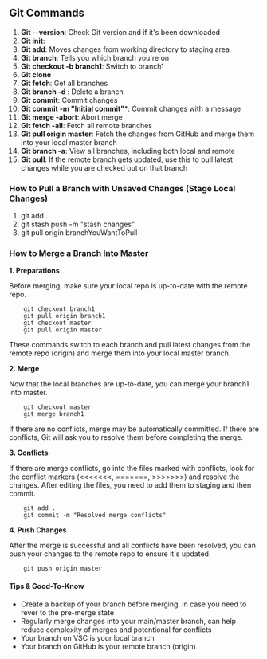 ## Git Commands

1. **Git --version**: Check Git version and if it's been downloaded
2. **Git init**: 
3. **Git add**: Moves changes from working directory to staging area 
4. **Git branch**: Tells you which branch you're on
5. **Git checkout -b branch1**: Switch to branch1
6. **Git clone** 
7. **Git fetch**: Get all branches
8. **Git branch -d <branch1>**: Delete a branch 
9.  **Git commit**: Commit changes
10. **Git commit -m "Initial commit"***: Commit changes with a message 
11. **Git merge -abort**: Abort merge
12. **Git fetch -all**: Fetch all remote branches 
13. **Git pull origin master**: Fetch the changes from GitHub and merge them into your local master branch
14. **Git branch -a**: View all branches, including both local and remote
15. **Git pull**: If the remote branch gets updated, use this to pull latest changes while you are checked out on that branch

### How to Pull a Branch with Unsaved Changes (Stage Local Changes)
1. git add .
2. git stash push -m "stash changes"
3. git pull origin branchYouWantToPull

### How to Merge a Branch Into Master 
**1. Preparations**

Before merging, make sure your local repo is up-to-date with the remote repo.

        git checkout branch1
        git pull origin branch1
        git checkout master
        git pull origin master 

These commands switch to each branch and pull latest changes from the remote repo (origin) and merge them into your local master branch.

**2. Merge** 

Now that the local branches are up-to-date, you can merge your branch1 into master.

        git checkout master
        git merge branch1 

If there are no conflicts, merge may be automatically committed. If there are conflicts, Git will ask you to resolve them before completing the merge.

**3. Conflicts**

If there are merge conflicts, go into the files marked with conflicts, look for the conflict markers (<<<<<<<, =======, >>>>>>>) and resolve the changes. After editing the files, you need to add them to staging and then commit.

        git add .
        git commit -m "Resolved merge conflicts" 

**4. Push Changes**

After the merge is successful and all conflicts have been resolved, you can push your changes to the remote repo to ensure it's updated. 
        
        git push origin master

#### Tips & Good-To-Know
- Create a backup of your branch before merging, in case you need to rever to the pre-merge state
- Regularly merge changes into your main/master branch, can help reduce complexity of merges and potentional for conflicts 
- Your branch on VSC is your local branch
- Your branch on GitHub is your remote branch (origin)